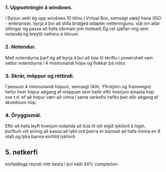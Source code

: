 ### 1. Uppsetningin á windows.
í Byrjun setti ég upp windows 10 tölvu í Virtual Box, semsagt sækji hana (ISO - enterprise).
byrja á því að stilla bridged adapter netteningunu. slái inn allar stilingar og passa að hafa 
(domain join instead).Ég vel sjálfan mig sem notanda og breytti nafninu á tölvuni.

### 2. Notendur.
Með notendurna þarf ég að byrja á því að búa til skriftu í powershell sem settur notendurna í 4 mismunandi hópa og flokkar þá niður.

### 3. Skrár, möppur og réttindi.
Í þessum 4 mismunandi hópum, semsagt (Allir, Yfirstjórn og framveigis) hefur hver hópur aðgang af möppum sem heitir eftir hverjum einasta hóp svo t.d. ef að hópur væri að vinna í sama verkefni hefðu þeir allir aðgang af ákveðnum hóp.

### 4. Öryggismál.
Eftir að hafa leyft hverjum notanda að búa til sitt eigið lykilorð á login, þurftum við einnig að passa að lykil orð þeirra er bannað að hafa minna en 8 stafi og lýka banna einföld lykilorð.

## 5. netkerfi
einfaldlega reyndi mitt besta í því náði 34% completion.
